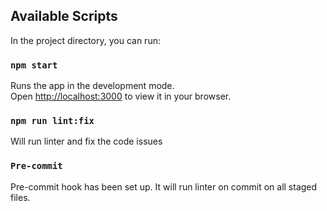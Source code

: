 ## Available Scripts

In the project directory, you can run:

### `npm start`

Runs the app in the development mode.\
Open [http://localhost:3000](http://localhost:3000) to view it in your browser.

### `npm run lint:fix`

Will run linter and fix the code issues

### `Pre-commit`

Pre-commit hook has been set up. It will run linter on commit on all staged files.